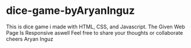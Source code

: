 # dice-game-byAryanInguz
This is dice game i made with HTML, CSS, and Javascript. The Given Web Page Is Responsive aswell
Feel free to share your thoughts or collaborate
cheers
Aryan Inguz
